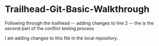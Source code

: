 # Trailhead-Git-Basic-Walkthrough
Following through the trailhead -- adding changes to line 2 -- the is the second part of the conflict testing process

I am adding changes to this file in the local repository.